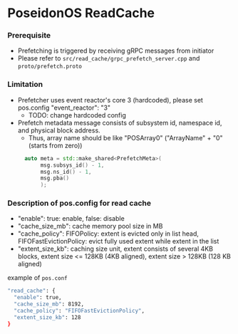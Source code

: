 # PoseidonOS ReadCache

### Prerequisite
- Prefetching is triggered by receiving gRPC messages from initiator
- Please refer to `src/read_cache/grpc_prefetch_server.cpp` and `proto/prefetch.proto`

### Limitation
- Prefetcher uses event reactor's core 3 (hardcoded), please set pos.config "event_reactor": "3"
  - TODO: change hardcoded config
- Prefetch metadata message consists of subsystem id, namespace id, and physical block address.
  -  Thus, array name should be like "POSArray0" ("ArrayName" + "0"(starts from zero))
  ```cpp
    auto meta = std::make_shared<PrefetchMeta>(
         msg.subsys_id() - 1,
         msg.ns_id() - 1,
         msg.pba()
         );
  ```
  
### Description of pos.config for read cache
- "enable": true: enable, false: disable
- "cache_size_mb": cache memory pool size in MB
- "cache_policy": FIFOPolicy: extent is evicted only in list head, FIFOFastEvictionPolicy: evict fully used extent while extent in the list
- "extent_size_kb": caching size unit, extent consists of several 4KB blocks, extent size <= 128KB (4KB aligned), extent size > 128KB (128 KB aligned)

example of `pos.conf`
```sh
"read_cache": {
  "enable": true,
  "cache_size_mb": 8192,
  "cache_policy": "FIFOFastEvictionPolicy",
  "extent_size_kb": 128
}
```
